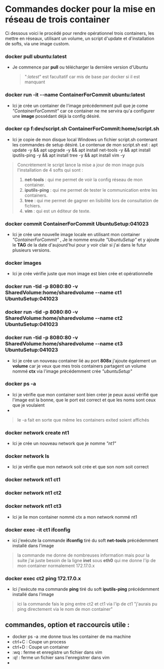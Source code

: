 # Commandes docker pour la mise en réseau de trois container

Ci dessous voici le procédé pour rendre opérationnel trois containers, les mettre en réseaux, utilisant un volume, un script d'update et d'installation de softs, via une image custom.


### docker pull ubuntu:latest

- Je commence par **pull** ou télécharger la dernière version d'Ubuntu
	> ":*latest*" est facultatif car mis de base par docker si il est manquant
	
### docker run -it --name ContainerForCommit ubuntu:latest

- Ici je crée un container de l'image précédemment pull que je come *"ContainerForCommit"* car ce container ne me servira qu'a configurer une **image** possédant déjà la config désiré. 


### docker cp f:dev/script.sh ContainerForCommit:home/script.sh

- Ici je copie de mon disque local Windows un fichier script.sh contenant les commandes de setup désiré.
Le contenue de mon script.sh est : 
apt update -y && apt upgrade -y && apt install net-tools -y && apt install iputils-ping -y && apt install tree -y && apt install vim -y
> 
> 
> Concrètement le script lance la mise a jour de mon image puis l'installation de 4 softs qui sont :
>  1. **net-tools** : qui me permet de voir la config réseau de mon container.
>  2. **iputils-ping** : qui me permet de tester le communication entre les containers.
>  3. **tree** : qui me permet de gagner en lisibilité lors de consultation de fichiers.
>  4. **vim** : qui est un éditeur de texte.


### docker commit ContainerForCommit UbuntuSetup:041023
- Ici je crée une nouvelle image locale en utilisant mon container *"ContainerForCommit"* ,  Je le nomme ensuite *"UbuntuSetup"* et y ajoute le **TAG** de la date d'aujourd'hui pour y voir clair si j'ai dans le futur plusieurs versions.
		

### docker images
- Ici je crée vérifie juste que mon image est bien crée et opérationnelle


### docker run -tid -p 8080:80 -v SharedVolume:home/sharedvolume --name ct1 UbuntuSetup:041023

### docker run -tid -p 8080:80 -v SharedVolume:home/sharedvolume --name ct2 UbuntuSetup:041023

### docker run -tid -p 8080:80 -v SharedVolume:home/sharedvolume --name ct3 UbuntuSetup:041023
- Ici je crée un nouveau container lié au port **808x** j'ajoute également un **volume** car je veux que mes trois containers partagent un volume nommé **ctx** via l'image précédemment crée *"ubuntuSetup"*

### docker ps -a
- Ici je vérifie que mon container sont bien créer je peux aussi vérifié que l'image est la bonne, que le port est correct et que les noms sont ceux que je voulaient
-

> le -a fait en sorte que même les containers exited soient affichés


### docker network  create nt1
- Ici je crée un nouveau network que je nomme *"nt1"*

### docker network ls
- Ici je vérifie que mon network soit crée et que son nom soit correct

### docker network nt1 ct1
### docker network nt1 ct2
### docker network nt1 ct3
- Ici je lie mon container nommé ctx a mon network nommé nt1
### docker exec -it ct1 ifconfig
- ici j'exécute la commande **ifconfig** tiré du soft **net-tools** précédemment installé dans l'image
>la commande me donne de nombreuses information mais pour la suite j'ai juste besoin de la ligne **inet** sous **eth0** qui me donne l'ip de mon container normalement 172.17.0.x
### docker exec ct2 ping 172.17.0.x
- Ici j'exécute ma commande **ping** tiré du soft **iputils-ping** précédemment installé dans l'image
>ici la commande fais le ping entre ct2 et ct1 via l'ip de ct1 "j'aurais pu ping directement via le nom de mon container"

## commandes, option et raccourcis utile :

 - docker ps -a :me donne tous les container de ma machine
 - ctrl+C : Coupe un process
 - ctrl+D : Coupe un container
- :wq : ferme et enregistre un fichier dans vim
- :q! : ferme un fichier sans l'enregistrer dans vim
- 
